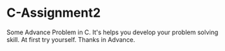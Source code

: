 # C-Assignment2
Some Advance Problem in C. It's helps you develop your problem solving skill.
At first try yourself.
Thanks in Advance.
